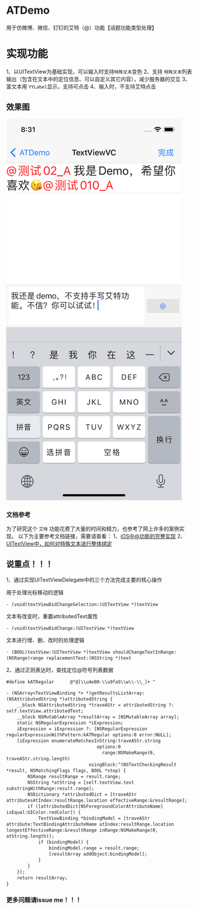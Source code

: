 # ATDemo
用于仿微博、微信、钉钉的艾特（@）功能【话题功能类型处理】

# 实现功能
1、以UITextView为基础实现，可以输入时支持`特殊文本`变色
2、支持 `特殊文本`列表输出（包含在文本中的定位信息、可以自定义其它内容），减少服务器的交互
3、富文本用 `YYLabel`显示，支持可点击
4、输入时，不支持艾特点击

## 效果图
![](screenshots/2021-04-30.png)

### 文档参考
为了研究这个 `艾特` 功能花费了大量的时间和精力，也参考了网上许多的案例实现。
以下为主要参考文档链接，需要请查看：
1、[iOS中@功能的完整实现](https://blog.csdn.net/olsQ93038o99S/article/details/80730096)
2、[UITextView中，如何对特殊文本进行整体绑定](https://www.jianshu.com/p/891275b93d29)

## 说重点！！！
1、通过实现UITextViewDelegate中的三个方法完成主要的核心操作

用于处理光标移动的逻辑
```
- (void)textViewDidChangeSelection:(UITextView *)textView
```

文本有改变时，重置attributedText属性
```
- (void)textViewDidChange:(UITextView *)textView
```

文本进行增、删、改时的处理逻辑
```
- (BOOL)textView:(UITextView *)textView shouldChangeTextInRange:(NSRange)range replacementText:(NSString *)text
```
2、通过正则表达时，查找定位@符号列表数据

```
#define kATRegular      @"@[\\u4e00-\\u9fa5\\w\\-\\_]+ "
```
```
- (NSArray<TextViewBinding *> *)getResultsListArray:(NSAttributedString *)attributedString {
    __block NSAttributedString *traveAStr = attributedString ?: self.textView.attributedText;
    __block NSMutableArray *resultArray = [NSMutableArray array];
    static NSRegularExpression *iExpression;
    iExpression = iExpression ?: [NSRegularExpression regularExpressionWithPattern:kATRegular options:0 error:NULL];
    [iExpression enumerateMatchesInString:traveAStr.string
                                  options:0
                                    range:NSMakeRange(0, traveAStr.string.length)
                               usingBlock:^(NSTextCheckingResult *result, NSMatchingFlags flags, BOOL *stop) {
        NSRange resultRange = result.range;
        NSString *atString = [self.textView.text substringWithRange:result.range];
        NSDictionary *attributedDict = [traveAStr attributesAtIndex:resultRange.location effectiveRange:&resultRange];
        if ([attributedDict[NSForegroundColorAttributeName] isEqual:UIColor.redColor]) {
            TextViewBinding *bindingModel = [traveAStr attribute:TextBindingAttributeName atIndex:resultRange.location longestEffectiveRange:&resultRange inRange:NSMakeRange(0, atString.length)];
            if (bindingModel) {
                bindingModel.range = result.range;
                [resultArray addObject:bindingModel];
            }
        }
    }];
    return resultArray;
}
```

### 更多问题请issue me！！！

